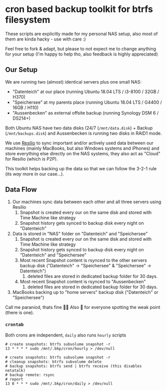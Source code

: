 # cron based backup toolkit for btrfs filesystem

These scripts are explicitly made for my personal NAS setup, also most of them are kinda hacky - use with care :)

Feel free to fork & adapt, but please to not expect me to change anything for your setup (I'm happy to help tho, also feedback is highly appreciated)

## Our Setup

We are running two (almost) identical servers plus one small NAS:

- "Datenteich" at our place (running Ubuntu 18.04 LTS / i3-8100 / 32GB / H370)
- "Speichersee" at my parents place (running Ubuntu 18.04 LTS / G4400 / 16GB / H110)
- "Aussenbecken" as external offsite backup (running Synology DSM 6 / DS214+)

Both Ubuntu NAS have two data disks (24/7 (`/mnt/data.disk`) + Backup (`/mnt/backups.disk`) and Aussenbecken is running two disks in RAID1 mode.

We use [Resilio](https://www.resilio.com/individuals/) to sync important and/or actively used data between our machines (mainly MacBooks, but also Windows systems and iPhones) and store everything else directly on the NAS systems, they also act as "Cloud" for Resilio (which is P2P).

This toolkit helps backing up the data so that we can follow the 3-2-1 rule (its _way_ more in our case…).

## Data Flow

1.  Our machines sync data between each other and all three servers using Resilio
    1.  Snapshot is created every our on the same disk and stored with Time Machine like strategy
    2.  Snapshot history gets synced to backup disk every night on "Datenteich"
2.  Data is stored in "NAS" folder on "Datenteich" and "Speichersee"
    1.  Snapshot is created every our on the same disk and stored with Time Machine like strategy
    2.  Snapshot history gets synced to backup disk every night on "Datenteich" and "Speichersee"
    3.  Most recent Snapshot content is rsynced to the other servers backup disk ("Datenteich" -> "Speichersee" & "Speichersee" -> Datenteich")
        1.  deleted files are stored in dedicated backup folder for 30 days.
    4.  Most recent Snapshot content is rsynced to "Aussenbecken"
        1.  deleted files are stored in dedicated backup folder for 30 days.
3.  MacBooks backing up to "home servers" backup disk ("Datenteich" or "Speichersee")

Call me paraniod, thats fine 🤷‍♂️ Also 🍪 for everyone spotting the weak point (there is one).

### `crontab`

Both crons are independent, `daily` also runs `hourly` scripts

```
# create snapshots: btrfs subvolume snapshot -r
13 * * * * sudo /mnt/.bkp/cron/hourly > /dev/null

# create snapshots: btrfs subvolume snapshot -r
# cleanup snapshots: btrfs subvolume delete
# backup snapshots: btrfs send | btrfs receive (this disables netatalk)
# backup remote: rsync
# report
13 0 * * * sudo /mnt/.bkp/cron/daily > /dev/null
```
